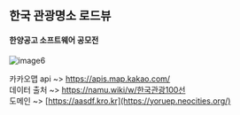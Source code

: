 ## 한국 관광명소 로드뷰
#### 한양공고 소프트웨어 공모전
![image6](https://user-images.githubusercontent.com/74903606/175952237-380ffd40-d3a9-4a5b-8088-ac760bf0cf24.gif)

카카오맵 api ~> https://apis.map.kakao.com/  </br>
데이터 출처 ~> https://namu.wiki/w/한국관광100선 </br>
도메인 ~> [https://aasdf.kro.kr](https://yoruep.neocities.org/)
